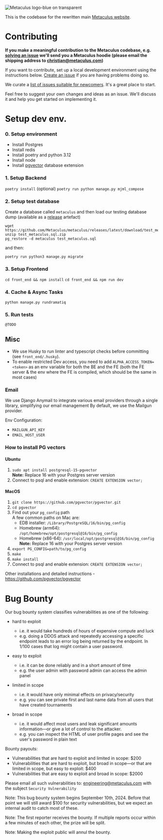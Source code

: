 ![Metaculus logo-blue on transparent](https://github.com/user-attachments/assets/70edc5dd-f334-4d56-91a3-82b117572c30)

This is the codebase for the rewritten main [Metaculus website](https://metaculus.com).


# Contributing

**If you make a meaningful contribution to the Metaculus codebase, e.g. [solving an issue](https://github.com/Metaculus/metaculus/issues?q=is%3Aissue+is%3Aopen+label%3ASimple) we'll send you a Metaculus hoodie (please email the shipping address to christian@metaculus.com)**

If you want to contribute, set up a local development environment using the instructions below. [Create an issue](https://github.com/Metaculus/metaculus/issues) if you are having problems doing so.

We curate a [list of issues suitable for newcomers](https://github.com/Metaculus/metaculus/issues?q=is%3Aissue+is%3Aopen+label%3ASimple). It's a great place to start.

Feel free to suggest your own changes and ideas as an issue. We'll discuss it and help you get started on implementing it.

# Setup dev env.

### 0. Setup environment
- Install Postgres
- Install redis
- Install poetry and python 3.12
- Install node
- Install [pgvector](https://github.com/pgvector/pgvector) database extension

### 1. Setup Backend
`poetry install`
(optional) `poetry run python manage.py mjml_compose`

### 2. Setup test database
Create a database called `metaculus` and then load our testing database dump (available as a [release](https://github.com/Metaculus/metaculus/releases/latest) artefact)
```
wget https://github.com/Metaculus/metaculus/releases/latest/download/test_metaculus.sql.zip
unzip test_metaculus.sql.zip
pg_restore -d metaculus test_metaculus.sql
```

and then:

`poetry run python3 manage.py migrate`


### 3. Setup Frontend
`cd front_end && npm install`
`cd front_end && npm run dev`

### 4. Cache & Async Tasks
`python manage.py rundramatiq`

### 5. Run tests
`@TODO`


## Misc
- We use Husky to run linter and typescript checks before committing (see `front_end/.husky`).
- To enable restricted Dev access, you need to add `ALPHA_ACCESS_TOKEN=<token>` as an env variable for both the BE and the FE (both the FE server & the env where the FE is compiled, which should be the same in most cases)


### Email
We use Django Anymail to integrate various email providers through a single library, simplifying our email management
By default, we use the Mailgun provider.

Env Configuration:
- `MAILGUN_API_KEY`
- `EMAIL_HOST_USER`

### How to install PG vectors

#### Ubuntu
1. `sudo apt install postgresql-15-pgvector`\
**Note:** Replace 16 with your Postgres server version
2. Connect to psql and enable extension: `CREATE EXTENSION vector;`

#### MacOS
1. `git clone https://github.com/pgvector/pgvector.git`
2. `cd pgvector`
3. Find out your `pg_config` path\
A few common paths on Mac are:
   - EDB installer: `/Library/PostgreSQL/16/bin/pg_config`
   - Homebrew (arm64): `/opt/homebrew/opt/postgresql@16/bin/pg_config`
   - Homebrew (x86-64): `/usr/local/opt/postgresql@16/bin/pg_config`\
**Note:** Replace 16 with your Postgres server version
4. `export PG_CONFIG=path/to/pg_config`
5. `make`
6. `make install`
7. Connect to psql and enable extension: `CREATE EXTENSION vector;`

Other installations and detailed instructions - https://github.com/pgvector/pgvector

# Bug Bounty

Our bug bounty system classifies vulnerabilities as one of the following:
- hard to exploit 
	- i.e. it would take hundreds of hours of expensive compute and luck
	- e.g. doing a DDOS attack and repeatedly accessing a specific endpoint leads to an error log being returned by the endpoint. In 1/100 cases that log might contain a user password. 

- easy to exploit 
	- i.e. it can be done reliably and in a short amount of time
	- e.g. the user admin with password admin can access the admin panel

- limited in scope 
	- i.e. it would have only minimal effects on privacy/security
	- e.g. you can see private first and last name data from all users that have created tournaments 

- broad in scope 
	- i.e. it would affect most users and leak significant amounts information—or give a lot of control to the attacker. 
	- e.g. you can inspect the HTML of user profile pages and see the user's password in plain text

Bounty payouts: 
- Vulnerabilities that are hard to exploit and limited in scope: $200
- Vulnerabilities that are hard to exploit, but broad in scope—or that are limited in scope, but easy to exploit: $400
- Vulnerabilities that are easy to exploit and broad in scope: $2000

Please email all such vulnerabilities to: engineering@metaculus.com with the subject `Security Vulnerability`

Note: This bug bounty system begins September 10th, 2024. Before that point we will still award $100 for security vulnerabilities, but we expect an internal audit to catch most of these.

Note: The first reporter receives the bounty. If multiple reports occur within a few minutes of each other, the prize will be split.

Note: Making the exploit public will annul the bounty.

